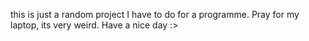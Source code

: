 this is just a random project I have to do for a programme.
Pray for my laptop, its very weird. 
Have a nice day :>
